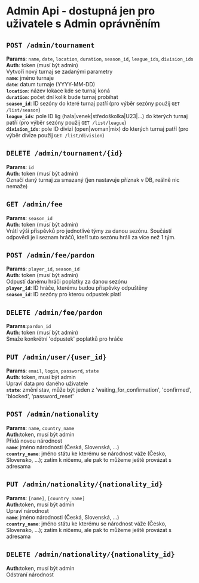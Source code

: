 # Admin Api - dostupná jen pro uživatele s Admin oprávněním
## `POST /admin/tournament`
**Params**: `name`, `date`, `location`, `duration`, `season_id`, `league_ids`, `division_ids`  
**Auth**: token (musí být admin)  
Vytvoří nový turnaj se zadanými parametry  
**`name`**: jméno turnaje  
**`date`**: datum turnaje (YYYY-MM-DD)  
**`location`**: název lokace kde se turnaj koná  
**`duration`**: počet dní kolik bude turnaj probíhat  
**`season_id`**: ID sezóny do které turnaj patří (pro výběr sezóny použij `GET /list/season`)  
**`league_ids`**: pole ID lig (hala|venek|středoškolka|U23|...) do kterých turnaj patří (pro výběr sezóny použij `GET /list/league`)  
**`division_ids`**: pole ID divizí (open|woman|mix) do kterých turnaj patří (pro výběr divize použij `GET /list/division`)

## `DELETE /admin/tournament/{id}`
**Params**: `id`  
**Auth**: token (musí být admin)  
Označí daný turnaj za smazaný (jen nastavuje příznak v DB, reálně nic nemaže)

## `GET /admin/fee`
**Params**: `season_id`  
**Auth**: token (musí být admin)  
Vrátí výši příspěvků pro jednotlivé týmy za danou sezónu. Součástí odpovědi je i seznam hráčů, kteří tuto sezónu hráli za více než 1 tým.

## `POST /admin/fee/pardon`
**Params**: `player_id`, `season_id`  
**Auth**: token (musí být admin)  
Odpustí danému hráči poplatky za danou sezónu  
**`player_id`**: ID hráče, kterému budou příspěvky odpuštěny  
**`season_id`**: ID sezóny pro kterou odpustek platí

## `DELETE /admin/fee/pardon`
**Params**:`pardon_id`  
**Auth**: token (musí být admin)  
Smaže konkrétní 'odpustek' poplatků pro hráče

## `PUT /admin/user/{user_id}`
**Params**: `email`, `login`, `password`, `state`  
**Auth**: token, musí být admin  
Upraví data pro daného uživatele  
**`state`**: změní stav, může být jeden z 'waiting_for_confirmation', 'confirmed', 'blocked', 'password_reset'

## `POST /admin/nationality`  
**Params**: `name`, `country_name`  
**Auth**:token, musí být admin  
Přidá novou národnost  
**`name`**: jméno národnosti (Česká, Slovenská, ...)  
**`country_name`**: jméno státu ke kterému se národnost váže (Česko, Slovensko, ...); zatím k ničemu, ale pak to můžeme ještě provázat s adresama  

## `PUT /admin/nationality/{nationality_id}`  
**Params**: `[name]`, `[country_name]`  
**Auth**:token, musí být admin  
Upraví národnost  
**`name`**: jméno národnosti (Česká, Slovenská, ...)  
**`country_name`**: jméno státu ke kterému se národnost váže (Česko, Slovensko, ...); zatím k ničemu, ale pak to můžeme ještě provázat s adresama  

## `DELETE /admin/nationality/{nationality_id}`  
**Auth**:token, musí být admin  
Odstraní národnost  
